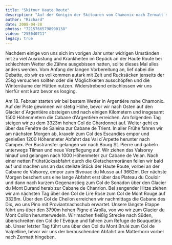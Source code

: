 ```yaml
---
title: "Skitour Haute Route"
description: "Auf der Königin der Skitouren von Chamonix nach Zermatt mit Überschreitung des Pigne d´Arolla (3790m). Von den Ausläufern des Mont Blanc führt die Haute Route über die höchsten Pässe und Gletscher durch die Waliser Alpen bis nach Zermatt am Fuße des Matterhorns. Im Februar 2008 ziehen wir hier acht Tage lang unsere Spur durchs Hochgebirge."
author: "Richard"
date: 2008-04-28
photos: "72157665798990138"
video: "255040711"
legacy: true
---
```


Nachdem einige von uns sich im vorigen Jahr unter widrigen Umständen mit zu viel Ausrüstung und Krankheiten im Gepäck an der Haute Route bei schlechtem Wetter die Zähne ausgebissen hatten, sollte dieses Mal alles anders werden. Vom Anfang der langen Vorbereitung an, lief dabei die Debatte, ob wir es vollkommen autark mit Zelt und Rucksäcken jenseits der 25kg versuchen sollten oder die Möglichkeiten ausschöpfen und die Winterräume der Hütten nutzen. Widerstrebend entschlossen wir uns hierfür erst kurz bevor es losging.

Am 18. Februar starten wir bei bestem Wetter in Argentière nahe Chamonix. Auf der Piste gewinnen wir stetig Höhe, bevor wir nach Osten auf den Glacier d`Argentière absteigen und nach einigen Kilometern und insgesamt 1500 Höhenmetern die Cabane d'Argentière erreichen.
Am folgenden Tag steigen wir zu dem 3323m hohen Col de Chardonnet auf. Weiter geht es über das Fenêtre de Saleina zur Cabane de Trient.
In aller Frühe fahren wir am nächsten Morgen ab, kraxeln zum Col des Escandies empor und genießen 1200 Höhenmeter Abfahrt das Val d´Arpette herunter nach Campex. Per Bustransfer gelangen wir nach Bourg St. Pierre und gabeln unterwegs Tilman und neue Verpflegung auf. Wir ziehen das Valsorey hinauf und gelangen nach 1000 Höhenmeter zur Cabane de Velan.
Nach einer netten Frühstücksabfahrt durch die Gletschermoränen fellen wir bald auf und machen uns an das steilste Stück der Haute Route, vorbei an der Cabane de Valsorey, empor zum Bivouac du Musso auf 3662m.
Der nächste Morgen beschert uns eine lange Abfahrt erst über das Plateau du Couloir und dann nach kurzem Gegenanstieg zum Col de Sonadon über den Glacier du Mont Durand herab zur Cabane de Chanrion.
Bei sengender Hitze ziehen wir am nächsten Tag über den Col de Lire Rose zum Col de Mont Rouge auf 3326m. Über den Col de Cheilon erreichen wir nachmittags die Cabane des Dix, wo uns Pino mit Proviantnachschub erwartet.
Unsere längste Etappe führt uns über den 3790m hohen Pigne d´Arolla, von wo wir zum Glacier du Mont Collon herunterwedeln. Wir machen fleißig Strecke nach Süden, überschreiten den Col de l´Evêque und fahren zum Refuge de Bouquetins ab.
Unser letzter Tag führt uns über den Col du Mont Brulé zum Col de Valpelline, bevor wir uns der berauschenden Abfahrt am Matterhorn vorbei nach Zermatt hingeben.
